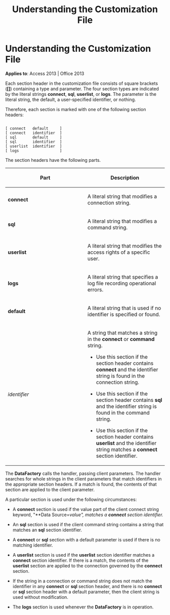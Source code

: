﻿---
title: Understanding the Customization File
TOCTitle: Understanding the Customization File
ms:assetid: 98fd5ec1-d5bd-cdd2-5eb5-9a1682fbed79
ms:mtpsurl: https://msdn.microsoft.com/library/JJ249686(v=office.15)
ms:contentKeyID: 48546507
ms.date: 09/18/2015
mtps_version: v=office.15
---

# Understanding the Customization File


**Applies to**: Access 2013 | Office 2013

Each section header in the customization file consists of square brackets (**\[\]**) containing a type and parameter. The four section types are indicated by the literal strings **connect**, **sql**, **userlist**, or **logs**. The parameter is the literal string, the default, a user-specified identifier, or nothing.

Therefore, each section is marked with one of the following section headers:

```text 
 
[ connect   default     ]
[ connect   identifier  ]
[ sql       default     ]
[ sql       identifier  ]
[ userlist  identifier  ]
[ logs                  ]
```

The section headers have the following parts.

<table>
<colgroup>
<col style="width: 50%" />
<col style="width: 50%" />
</colgroup>
<thead>
<tr class="header">
<th><p>Part</p></th>
<th><p>Description</p></th>
</tr>
</thead>
<tbody>
<tr class="odd">
<td><p><strong>connect</strong></p></td>
<td><p>A literal string that modifies a connection string.</p></td>
</tr>
<tr class="even">
<td><p><strong>sql</strong></p></td>
<td><p>A literal string that modifies a command string.</p></td>
</tr>
<tr class="odd">
<td><p><strong>userlist</strong></p></td>
<td><p>A literal string that modifies the access rights of a specific user.</p></td>
</tr>
<tr class="even">
<td><p><strong>logs</strong></p></td>
<td><p>A literal string that specifies a log file recording operational errors.</p></td>
</tr>
<tr class="odd">
<td><p><strong>default</strong></p></td>
<td><p>A literal string that is used if no identifier is specified or found.</p></td>
</tr>
<tr class="even">
<td><p><em>identifier</em></p></td>
<td><p>A string that matches a string in the <strong>connect</strong> or <strong>command</strong> string.</p>
<p></p>
<ul>
<li><p>Use this section if the section header contains <strong>connect</strong> and the identifier string is found in the connection string.</p></li>
<li><p>Use this section if the section header contains <strong>sql</strong> and the identifier string is found in the command string.</p></li>
<li><p>Use this section if the section header contains <strong>userlist</strong> and the identifier string matches a <strong>connect</strong> section identifier.</p></li>
</ul>
<p></p></td>
</tr>
</tbody>
</table>


The **DataFactory** calls the handler, passing client parameters. The handler searches for whole strings in the client parameters that match identifiers in the appropriate section headers. If a match is found, the contents of that section are applied to the client parameter.

A particular section is used under the following circumstances:

  - A **connect** section is used if the value part of the client connect string keyword, "**Data Source=***value*", matches a **connect** section identifier*.*

  - An **sql** section is used if the client command string contains a string that matches an **sql** section identifier.

  - A **connect** or **sql** section with a default parameter is used if there is no matching identifier.

  - A **userlist** section is used if the **userlist** section identifier matches a **connect** section identifier. If there is a match, the contents of the **userlist** section are applied to the connection governed by the **connect** section.

  - If the string in a connection or command string does not match the identifier in any **connect** or **sql** section header, and there is no **connect** or **sql** section header with a default parameter, then the client string is used without modification.

  - The **logs** section is used whenever the **DataFactory** is in operation.

